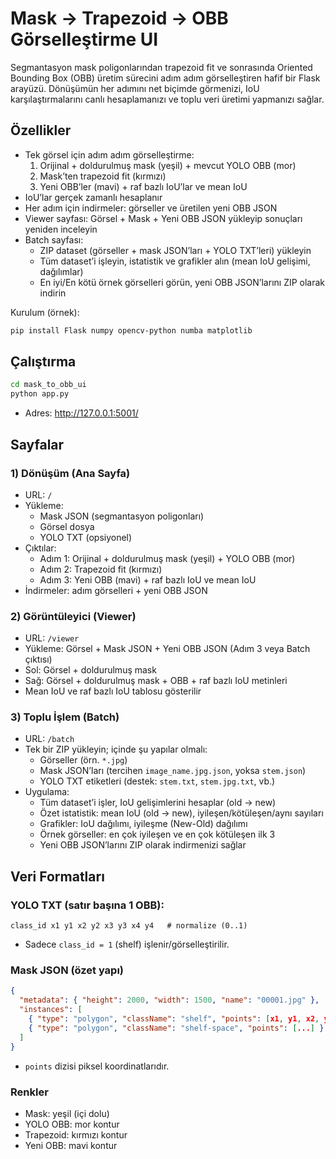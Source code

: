 # Mask → Trapezoid → OBB Görselleştirme UI

Segmantasyon mask poligonlarından trapezoid fit ve sonrasında Oriented Bounding Box (OBB) üretim sürecini adım adım görselleştiren hafif bir Flask arayüzü. Dönüşümün her adımını net biçimde görmenizi, IoU karşılaştırmalarını canlı hesaplamanızı ve toplu veri üretimi yapmanızı sağlar.

## Özellikler

- Tek görsel için adım adım görselleştirme:
  1) Orijinal + doldurulmuş mask (yeşil) + mevcut YOLO OBB (mor)
  2) Mask’ten trapezoid fit (kırmızı)
  3) Yeni OBB’ler (mavi) + raf bazlı IoU’lar ve mean IoU
- IoU’lar gerçek zamanlı hesaplanır 
- Her adım için indirmeler: görseller ve üretilen yeni OBB JSON
- Viewer sayfası: Görsel + Mask + Yeni OBB JSON yükleyip sonuçları yeniden inceleyin
- Batch sayfası:
  - ZIP dataset (görseller + mask JSON’ları + YOLO TXT’leri) yükleyin
  - Tüm dataset’i işleyin, istatistik ve grafikler alın (mean IoU gelişimi, dağılımlar)
  - En iyi/En kötü örnek görselleri görün, yeni OBB JSON’larını ZIP olarak indirin

Kurulum (örnek):
```bash
pip install Flask numpy opencv-python numba matplotlib
```

## Çalıştırma

```bash
cd mask_to_obb_ui
python app.py
```

- Adres: http://127.0.0.1:5001/


## Sayfalar

### 1) Dönüşüm (Ana Sayfa)
- URL: `/`
- Yükleme:
  - Mask JSON (segmantasyon poligonları)
  - Görsel dosya
  - YOLO TXT (opsiyonel)
- Çıktılar:
  - Adım 1: Orijinal + doldurulmuş mask (yeşil) + YOLO OBB (mor)
  - Adım 2: Trapezoid fit (kırmızı)
  - Adım 3: Yeni OBB (mavi) + raf bazlı IoU ve mean IoU
- İndirmeler: adım görselleri + yeni OBB JSON

### 2) Görüntüleyici (Viewer)
- URL: `/viewer`
- Yükleme: Görsel + Mask JSON + Yeni OBB JSON (Adım 3 veya Batch çıktısı)
- Sol: Görsel + doldurulmuş mask
- Sağ: Görsel + doldurulmuş mask + OBB + raf bazlı IoU metinleri
- Mean IoU ve raf bazlı IoU tablosu gösterilir

### 3) Toplu İşlem (Batch)
- URL: `/batch`
- Tek bir ZIP yükleyin; içinde şu yapılar olmalı:
  - Görseller (örn. `*.jpg`)
  - Mask JSON’ları (tercihen `image_name.jpg.json`, yoksa `stem.json`)
  - YOLO TXT etiketleri (destek: `stem.txt`, `stem.jpg.txt`, vb.)
- Uygulama:
  - Tüm dataset’i işler, IoU gelişimlerini hesaplar (old → new)
  - Özet istatistik: mean IoU (old → new), iyileşen/kötüleşen/aynı sayıları
  - Grafikler: IoU dağılımı, iyileşme (New-Old) dağılımı
  - Örnek görseller: en çok iyileşen ve en çok kötüleşen ilk 3
  - Yeni OBB JSON’larını ZIP olarak indirmenizi sağlar

## Veri Formatları

### YOLO TXT (satır başına 1 OBB):
```
class_id x1 y1 x2 y2 x3 y3 x4 y4   # normalize (0..1)
```
- Sadece `class_id = 1` (shelf) işlenir/görselleştirilir.

### Mask JSON (özet yapı)
```json
{
  "metadata": { "height": 2000, "width": 1500, "name": "00001.jpg" },
  "instances": [
    { "type": "polygon", "className": "shelf", "points": [x1, y1, x2, y2, ...] },
    { "type": "polygon", "className": "shelf-space", "points": [...] }
  ]
}
```
- `points` dizisi piksel koordinatlarıdır.

### Renkler
- Mask: yeşil (içi dolu)
- YOLO OBB: mor kontur
- Trapezoid: kırmızı kontur
- Yeni OBB: mavi kontur

